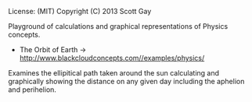 License: (MIT)
Copyright (C) 2013 Scott Gay

Playground of calculations and graphical representations of Physics concepts.

- The Orbit of Earth -> http://www.blackcloudconcepts.com//examples/physics/

Examines the ellipitical path taken around the sun calculating and graphically showing the distance on any given day including the aphelion and perihelion.
